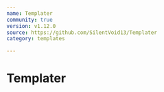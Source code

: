 ```yaml
---
name: Templater
community: true
version: v1.12.0
source: https://github.com/SilentVoid13/Templater
category: templates 

---
```

# Templater

